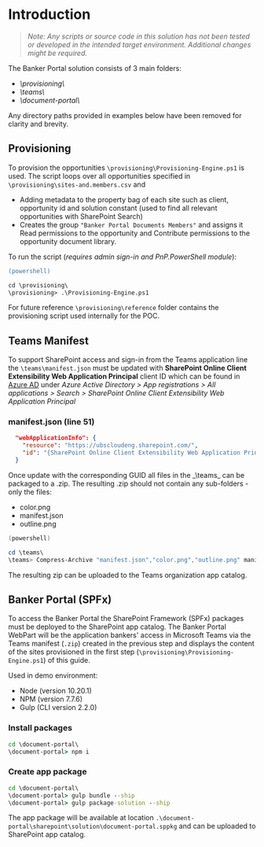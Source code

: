 # Introduction

> _Note: Any scripts or source code in this solution has not been tested or developed in the intended target environment. Additional changes might be required._

The Banker Portal solution consists of 3 main folders:

- _\\provisioning\\_
- _\\teams\\_
- _\\document-portal\\_

Any directory paths provided in examples below have been removed for clarity and brevity.

## Provisioning

To provision the opportunities `\provisioning\Provisioning-Engine.ps1` is used. The script loops over all opportunities specified in `\provisioning\sites-and.members.csv` and

- Adding metadata to the property bag of each site such as client, opportunity id and solution constant (used to find all relevant opportunities with SharePoint Search)
- Creates the group `"Banker Portal Documents Members"` and assigns it Read permissions to the opportunity and Contribute permissions to the opportunity document library.

To run the script (_requires admin sign-in and PnP.PowerShell module_):

```ps
(powershell)

cd \provisioning\
\provisioning> .\Provisioning-Engine.ps1
```

For future reference `\provisioning\reference` folder contains the provisioning script used internally for the POC.

## Teams Manifest

To support SharePoint access and sign-in from the Teams application line the `\teams\manifest.json` must be updated with **SharePoint Online Client Extensibility Web Application Principal** client ID which can be found in [Azure AD](https://aad.portal.azure.com#dashboard) under _Azure Active Directory > App registrations > All applications > Search > SharePoint Online Client Extensibility Web Application Principal_

### manifest.json (line 51)

```json
  "webApplicationInfo": {
    "resource": "https://ubscloudeng.sharepoint.com/",
    "id": "{SharePoint Online Client Extensibility Web Application Principal ID}"
  }
```

Once update with the corresponding GUID all files in the \_\teams\_ can be packaged to a .zip. The resulting .zip should not contain any sub-folders - only the files:

- color.png
- manifest.json
- outline.png

```powershell
(powershell)

cd \teams\
\teams> Compress-Archive "manifest.json","color.png","outline.png" manifest.zip
```

The resulting zip can be uploaded to the Teams organization app catalog.

## Banker Portal (SPFx)

To access the Banker Portal the SharePoint Framework (SPFx) packages must be deployed to the SharePoint app catalog. The Banker Portal WebPart will be the application bankers' access in Microsoft Teams via the Teams manifest (`.zip`) created in the previous step and displays the content of the sites provisioned in the first step (`\provisioning\Provisioning-Engine.ps1`) of this guide.

Used in demo environment:

- Node (version 10.20.1)
- NPM (version 7.7.6)
- Gulp (CLI version 2.2.0)

### Install packages

```cmd
cd \document-portal\
\document-portal> npm i
```

### Create app package

```cmd
cd \document-portal\
\document-portal> gulp bundle --ship
\document-portal> gulp package-solution --ship
```

The app package will be available at location `.\document-portal\sharepoint\solution\document-portal.sppkg` and can be uploaded to SharePoint app catalog.
